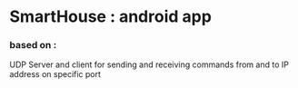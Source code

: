 # SmartHouse : android app
### based on : 
UDP Server and client for sending and receiving commands from and to IP address on specific port 
